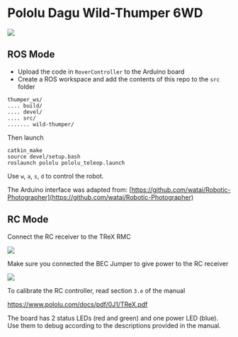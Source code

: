 # Pololu Dagu Wild-Thumper 6WD

[<img src="https://a.pololu-files.com/picture/0J2312.600x480.jpg?a343d9a91106a34914708601bcadc7a6">](https://www.pololu.com/product/1561)

## ROS Mode

- Upload the code in `RoverController` to the Arduino board 
- Create a ROS workspace and add the contents of this repo to the `src` folder

```
thumper_ws/
.... build/
.... devel/
.... src/
....... wild-thumper/
```

Then launch

```
catkin_make
source devel/setup.bash
roslaunch pololu pololu_teleop.launch
```

Use `w`, `a`, `s`, `d` to control the robot.

The Arduino interface was adapted from: [https://github.com/watai/Robotic-Photographer](https://github.com/watai/Robotic-Photographer)

## RC Mode

Connect the RC receiver to the TReX RMC

[<img src="https://a.pololu-files.com/picture/0J94.1200.jpg?43096159ac9239ee1952321fbcbcb829">](https://www.pololu.com/product/1561)

Make sure you connected the BEC Jumper to give power to the RC receiver

[<img src="https://a.pololu-files.com/picture/0J292.1200.jpg?a3184d5a05415a51168b401d4b8207df">](https://www.pololu.com/product/1561)

To calibrate the RC controller, read section `3.e` of the manual

https://www.pololu.com/docs/pdf/0J1/TReX.pdf

The board has 2 status LEDs (red and green) and one power LED (blue). Use them to debug according to the descriptions provided in the manual.
